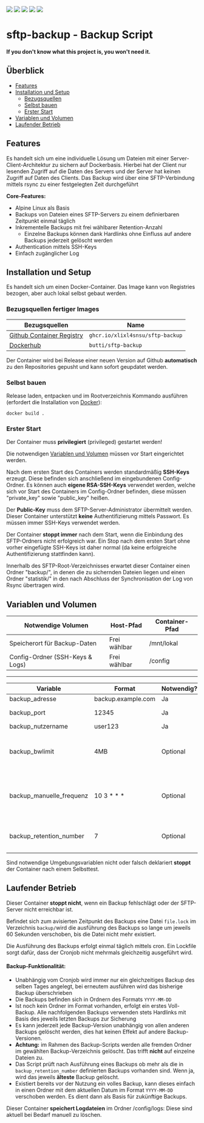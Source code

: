 
![](https://img.shields.io/github/workflow/status/XLixl4snSU/sftp-backup/Docker?style=for-the-badge)
![](https://img.shields.io/github/release-date/XLixl4snSU/sftp-backup?style=for-the-badge)
![](https://img.shields.io/docker/v/butti/sftp-backup/latest?style=for-the-badge)
![](https://img.shields.io/docker/image-size/butti/sftp-backup/latest?style=for-the-badge)
![](https://img.shields.io/docker/pulls/butti/sftp-backup?style=for-the-badge)
# sftp-backup - Backup Script
**If you don't know what this project is, you won't need it.**

## Überblick
- [Features](#Features)
- [Installation und Setup](#Installation-und-Setup)
	- [Bezugsquellen](#Bezugsquellen-fertiger-Images)
	- [Selbst bauen](#Selbst-bauen)
	- [Erster Start](#Erster-Start)
- [Variablen und Volumen](#Variablen-und-Volumen)
- [Laufender Betrieb](#Laufender-Betrieb)

## Features
Es handelt sich um eine individuelle Lösung um Dateien mit einer Server-Client-Architektur zu sichern auf Dockerbasis. Hierbei hat der Client nur lesenden Zugriff auf die Daten des Servers und der Server hat keinen Zugriff auf Daten des Clients.
Das Backup wird über eine SFTP-Verbindung mittels rsync zu einer festgelegten Zeit durchgeführt

**Core-Features:**

 - Alpine Linux als Basis
 - Backups von Dateien eines SFTP-Servers zu einem definierbaren Zeitpunkt einmal täglich
 - Inkrementelle Backups mit frei wählbarer Retention-Anzahl
	 - Einzelne Backups können dank Hardlinks ohne Einfluss auf andere Backups jederzeit gelöscht werden
 - Authentication mittels SSH-Keys
 - Einfach zugänglicher Log
## Installation und Setup
Es handelt sich um einen Docker-Container. Das Image kann von Registries bezogen, aber auch lokal selbst gebaut werden.
### Bezugsquellen fertiger Images
|Bezugsquellen| Name |
|--|--|
|[Github Container Registry](https://github.com/XLixl4snSU/sftp-backup/pkgs/container/sftp-backup)|`ghcr.io/xlixl4snsu/sftp-backup`
| [Dockerhub](https://hub.docker.com/r/butti/sftp-backup) | `butti/sftp-backup` |

Der Container wird bei Release einer neuen Version auf Github **automatisch** zu den Repositories gepusht und kann sofort geupdatet werden.
### Selbst bauen
Release laden, entpacken und im Rootverzeichnis Kommando ausführen (erfordert die Installation von [Docker](https://docs.docker.com/engine/install/)):

    docker build .

### Erster Start
Der Container muss **privilegiert** (privileged) gestartet werden!

Die notwendigen [Variablen und Volumen](#Variablen-und-Volumen) müssen vor Start eingerichtet werden.

Nach dem ersten Start des Containers werden standardmäßig **SSH-Keys** erzeugt. Diese befinden sich anschließend im eingebundenen Config-Ordner.
Es können auch **eigene RSA-SSH-Keys** verwendet werden, welche sich vor Start des Containers im Config-Ordner befinden, diese müssen "private_key" sowie "public_key" heißen.

Der **Public-Key** muss dem SFTP-Server-Administrator übermittelt werden.
Dieser Container unterstützt **keine** Authentifizierung mittels Passwort. Es müssen immer SSH-Keys verwendet werden.

Der Container **stoppt immer** nach dem Start, wenn die Einbindung des SFTP-Ordners nicht erfolgreich war.
Ein Stop nach dem ersten Start ohne vorher eingefügte SSH-Keys ist daher normal (da keine erfolgreiche Authentifizierung stattfinden kann).

Innerhalb des SFTP-Root-Verzeichnisses erwartet dieser Container einen Ordner "backup/", in denen die zu sichernden Dateien liegen und einen Ordner "statistik/" in den nach Abschluss der Synchronisation der Log von Rsync übertragen wird.


## Variablen und Volumen

|Notwendige Volumen|Host-Pfad|Container-Pfad|
|--|--|--| 
|Speicherort für Backup-Daten|Frei wählbar|/mnt/lokal|
|Config-Ordner (SSH-Keys & Logs)|Frei wählbar|/config|
---
|Variable|Format|Notwendig?|Info
|--|--|--|--|
|backup_adresse|backup.example.com|Ja| SFTP-Server-URL
|backup_port|12345|Ja|Port des SFTP-Servers
|backup_nutzername|user123|Ja|SFTP-Nutzername
|backup_bwlimit|4MB|Optional|Bandbreitenlimit während des Backups.Immer mit Angabe der Einheit, z.B. MB = Megabyte
|backup_manuelle_frequenz|10 3 * * *|Optional|Format nach Crontab, siehe https://crontab.guru, aktuell standardmäßig um 03:10 Uhr|
|backup_retention_number|7| Optional|Behält die letzten X täglichen Sicherungen, Standardwert 7

Sind notwendige Umgebungsvariablen nicht oder falsch deklariert **stoppt** der Container nach einem Selbsttest.


## Laufender Betrieb
Dieser Container **stoppt nicht**, wenn ein Backup fehlschlägt oder der SFTP-Server nicht erreichbar ist. 

Befindet sich zum avisierten Zeitpunkt des Backups eine Datei `file.lock` im Verzeichnis `backup/`wird die ausführung des Backups so lange um jeweils 60 Sekunden verschoben, bis die Datei nicht mehr existiert.

Die Ausführung des Backups erfolgt einmal täglich mittels cron. Ein Lockfile sorgt dafür, dass der Cronjob nicht mehrmals gleichzeitig ausgeführt wird.

#### Backup-Funktionalität:
- Unabhängig vom Cronjob wird immer nur ein gleichzeitiges Backup des selben Tages angelegt, bei erneutem ausführen wird das bisherige Backup überschrieben
- Die Backups befinden sich in Ordnern des Formats `YYYY-MM-DD`
- Ist noch kein Ordner im Format vorhanden, erfolgt ein erstes Voll-Backup. Alle nachfolgenden Backups verwenden stets Hardlinks mit Basis des jeweils letzten Backups zur Sicherung
- Es kann jederzeit jede Backup-Version unabhängig von allen anderen Backups gelöscht werden, dies hat keinen Effekt auf andere Backup-Versionen.
- **Achtung:** im Rahmen des Backup-Scripts werden alle fremden Ordner im gewählten Backup-Verzeichnis gelöscht. Das trifft **nicht** auf einzelne Dateien zu.
- Das Script prüft nach Ausführung eines Backups ob mehr als die in `backup_retention_number` definierten Backups vorhanden sind. Wenn ja, wird das jeweils **älteste** Backup gelöscht.
- Existiert bereits vor der Nutzung ein volles Backup, kann dieses einfach in einen Ordner mit dem aktuellen Datum im Format `YYYY-MM-DD` verschoben werden. Es dient dann als Basis für zukünftige Backups.

Dieser Container **speichert Logdateien** im Ordner /config/logs: Diese sind aktuell bei Bedarf manuell zu löschen.
